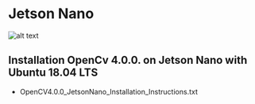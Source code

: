 # Jetson Nano
![alt text](https://images.idgesg.net/images/article/2019/03/jetsonnano_devkit_beauty_flat_01_v005_hc_hires_2000px-100791253-large.jpg/200/200)
## Installation OpenCv 4.0.0. on Jetson Nano with Ubuntu 18.04 LTS
- OpenCV4.0.0_JetsonNano_Installation_Instructions.txt
